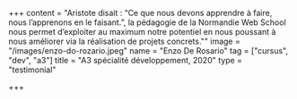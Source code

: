 +++
content = "Aristote disait : “Ce que nous devons apprendre à faire, nous l’apprenons en le faisant.”, la pédagogie de la Normandie Web School nous permet d’exploiter au maximum notre potentiel en nous poussant à nous améliorer via la réalisation de projets concrets.\""
image = "/images/enzo-do-rozario.jpeg"
name = "Enzo De Rosario"
tag = ["cursus", "dev", "a3"]
title = "A3 spécialité développement, 2020"
type = "testimonial"

+++
